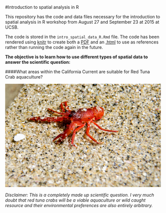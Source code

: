 #Introduction to spatial analysis in R

This repository has the code and data files necessary for the introduction to spatial analysis in R workshop from August 27 and September 23 at 2015 at UCSB.

The code is stored in the `intro_spatial_data_R.Rmd` file. The code has been rendered using [knitr](http://yihui.name/knitr/) to create both a [PDF](https://github.com/jafflerbach/spatial-analysis-R/blob/master/intro_spatial_data_R.pdf) and an [.html](https://cdn.rawgit.com/jafflerbach/spatial-analysis-R/master/intro_spatial_data_R.html) to use as references rather than running the code again in the future.

**The objective is to learn how to use different types of spatial data to answer the scientific question:**

####What areas within the California Current are suitable for Red Tuna Crab aquaculture?


![](./images/crab.jpg)

*Disclaimer: This is a completely made up scientific question. I very much doubt that red tuna crabs will be a viable aquaculture or wild caught resource and their environmental preferences are also entirely arbitrary.*
